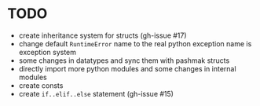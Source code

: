# TODO

- create inheritance system for structs (gh-issue #17)
- change default `RuntimeError` name to the real python exception name is exception system
- some changes in datatypes and sync them with pashmak structs
- directly import more python modules and some changes in internal modules
- create consts
- create `if..elif..else` statement (gh-issue #15)
